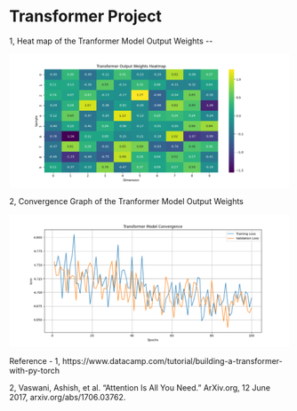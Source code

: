 <h1>
Transformer Project
</h1>

1, Heat map of the Tranformer Model Output Weights --

![Heat map of Tranformer Output Weights](Figure_1.png)

2, Convergence Graph of the Tranformer Model Output Weights

![Convergence Graph](InitialConvergenceModel.png)





<p> Reference - 1, https://www.datacamp.com/tutorial/building-a-transformer-with-py-torch

  2, Vaswani, Ashish, et al. “Attention Is All You Need.” ArXiv.org, 12 June 2017, arxiv.org/abs/1706.03762.
</p>

